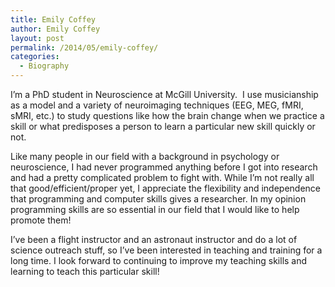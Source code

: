 ```yaml
---
title: Emily Coffey
author: Emily Coffey
layout: post
permalink: /2014/05/emily-coffey/
categories:
  - Biography
---
```

I&#8217;m a PhD student in Neuroscience at McGill University.  I use musicianship as a model and a variety of neuroimaging techniques (EEG, MEG, fMRI, sMRI, etc.) to study questions like how the brain change when we practice a skill or what predisposes a person to learn a particular new skill quickly or not.

Like many people in our field with a background in psychology or neuroscience, I had never programmed anything before I got into research and had a pretty complicated problem to fight with. While I&#8217;m not really all that good/efficient/proper yet, I appreciate the flexibility and independence that programming and computer skills gives a researcher. In my opinion programming skills are so essential in our field that I would like to help promote them!

I&#8217;ve been a flight instructor and an astronaut instructor and do a lot of science outreach stuff, so I&#8217;ve been interested in teaching and training for a long time. I look forward to continuing to improve my teaching skills and learning to teach this particular skill!

&nbsp;

&nbsp;